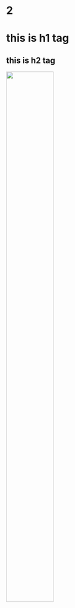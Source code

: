 # 2
# this is h1 tag
## this is h2 tag
<img src='https://image.shutterstock.com/image-photo/3d-wallpaper-design-waterfall-sea-260nw-138092570' width=50% height=60%>

